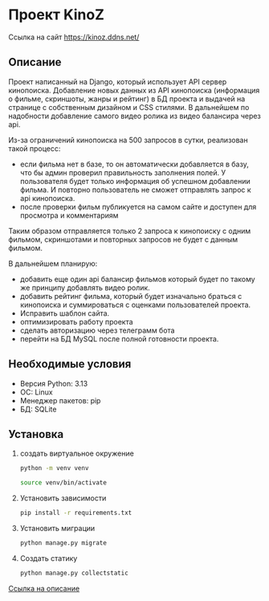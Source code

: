 # Проект KinoZ 

Ссылка на сайт https://kinoz.ddns.net/
## Описание
Проект написанный на Django, который использует API сервер кинопоиска. Добавление новых данных из API кинопоиска (информация о фильме, скриншоты, жанры и рейтинг) в БД проекта и выдачей на странице с собственным дизайном и CSS стилями.
В дальнейшем по надобности добавление самого видео ролика из видео балансира через api.

Из-за ограничений кинопоиска на 500 запросов в сутки, реализован такой процесс:
- если фильма нет в базе, то он автоматически добавляется в базу, что бы админ проверил правильность заполнения полей. У пользователя будет только информация об успешном добавлении фильма. И повторно пользователь не сможет отправлять запрос к api кинопоиска.
- после проверки фильм публикуется на самом сайте и доступен для просмотра и комментариям

Таким образом отправляется только 2 запроса к кинопоиску с одним фильмом, скриншотами и повторных запросов не будет с данным фильмом.

В дальнейшем планирую:
-  добавить еще один api балансир фильмов который будет по такому же принципу добавлять видео ролик.
- добавить рейтинг фильма, который будет изначально браться с кинопоиска и суммироваться с оценками пользователей проекта.
- Исправить шаблон сайта.
- оптимизировать работу проекта
- сделать авторизацию через телеграмм бота
- перейти на БД MySQL после полной готовности проекта.



## Необходимые условия

- Версия Python: 3.13
- ОС: Linux
- Менеджер пакетов: pip
- БД: SQLite

## Установка

1. создать виртуальное окружение
    ```bash 
    python -m venv venv
    ```
    ```bash 
    source venv/bin/activate
    ```
2. Установить зависимости
    ``` bash
    pip install -r requirements.txt
    ```
3. Установить миграции
    ```bash
    python manage.py migrate
    ```
4.  Создать статику 
    ```bash
    python manage.py collectstatic
    ```

[Ссылка на описание](#описание)
